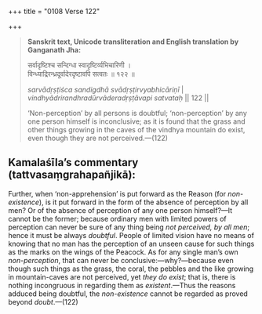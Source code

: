 +++
title = "0108 Verse 122"

+++
> **Sanskrit text, Unicode transliteration and English translation by Ganganath Jha:** 
>
> सर्वादृष्टिश्च सन्दिग्धा स्वादृष्टिर्व्यभिचारिणी ।  
> विन्ध्याद्रिरन्ध्रदूर्वादेरदृष्टावपि सत्वतः ॥ १२२ ॥ 
>
> *sarvādṛṣṭiśca sandigdhā svādṛṣṭirvyabhicāriṇī* \|  
> *vindhyādrirandhradūrvāderadṛṣṭāvapi satvataḥ* \|\| 122 \|\| 
>
> ‘Non-perception’ by all persons is doubtful; ‘non-perception’ by any one person himself is inconclusive; as it is found that the grass and other things growing in the caves of the vindhya mountain do exist, even though they are not perceived.—(122)



## Kamalaśīla’s commentary (tattvasaṃgrahapañjikā):

Further, when ‘non-apprehension’ is put forward as the Reason (for *non-existence*), is it put forward in the form of the absence of perception by all men? Or of the absence of perception of any one person himself?—It cannot be the former; because ordinary men with limited powers of perception can never be sure of any thing being *not perceived, by all men*; hence it must be always *doubtful*. People of limited vision have no means of knowing that no man has the perception of an unseen cause for such things as the marks on the wings of the Peacock. As for any single man’s own *non-perception*, that can never be conclusive:—why?—because even though such things as the grass, the coral, the pebbles and the like growing in mountain-caves are not perceived, yet *they do exist*; that is, there is nothing incongruous in regarding them as *existent*.—Thus the reasons adduced being doubtful, the *non-existence* cannot be regarded as proved beyond *doubt*.—(122)


